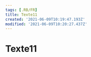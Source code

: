 ```yaml
---
tags: [.RB/FR]
title: Texte11
created: '2021-06-09T10:19:47.193Z'
modified: '2021-06-09T10:20:27.437Z'
---
```


# Texte11

